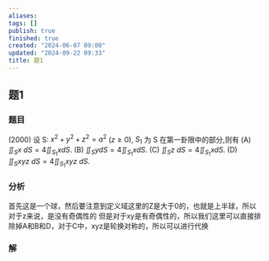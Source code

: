 ```yaml
---
aliases: 
tags: []
publish: true
finished: true
created: "2024-06-07 09:00"
updated: "2024-09-22 09:33"
title: 题1
---
```

## 题1
### 题目
(2000) 设 S: $x^{2}+y^{2}+z^{2}=a^{2}$ ($z\geqslant0$), $S_{1}$ 为 S 在第一卦限中的部分,则有
(A) $\iint_{S}x\:dS=4\iint_{S_{1}}xdS$. 
(B) $\iint_{S}ydS=4\iint_{S_{1}}xdS$. 
(C) $\iint_{S}z\:dS=4\iint_{S_{1}}xdS$. 
(D) $\iint_{S}xyz\:dS=4\iint_{S_{1}}xyz\:dS$.
### 分析
首先这是一个球，然后要注意到定义域这里的Z是大于0的，也就是上半球，所以对于z来说，是没有奇偶性的 
但是对于xy是有奇偶性的，所以我们这里可以直接排除掉A和B和D，对于C中，xyz是轮换对称的，所以可以进行代换
### 解
